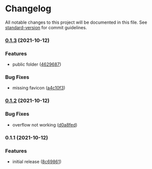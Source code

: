 # Changelog

All notable changes to this project will be documented in this file. See [standard-version](https://github.com/conventional-changelog/standard-version) for commit guidelines.

### [0.1.3](https://github.com/codesandbox-app/static-template/compare/v0.1.2...v0.1.3) (2021-10-12)


### Features

* public folder ([4629687](https://github.com/codesandbox-app/static-template/commit/4629687c5ccfc1c1c54971e76f8295df5a2625fe))


### Bug Fixes

* missing favicon ([a4c10f3](https://github.com/codesandbox-app/static-template/commit/a4c10f35fb34a1b4c5e59483b12352a39939be54))

### [0.1.2](https://github.com/codesandbox-app/static-template/compare/v0.1.1...v0.1.2) (2021-10-12)


### Bug Fixes

* overflow not working ([d0a8fed](https://github.com/codesandbox-app/static-template/commit/d0a8fed61ba582731aadda65752ddf07a0845e0d))

### 0.1.1 (2021-10-12)


### Features

* initial release ([8c69861](https://github.com/codesandbox-app/static-template/commit/8c69861b88cb7ad7ca912dd32243e19c013a564e))
